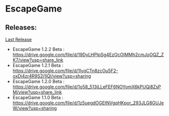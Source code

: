 # EscapeGame

## Releases:

  [Last Release](https://drive.google.com/file/d/19DyLHPIpSg4EzOcOIMMh2cmJoOQZ_ZK7/view?usp=share_link)
  
  - EscapeGame 1.2.2 Beta : https://drive.google.com/file/d/19DyLHPIpSg4EzOcOIMMh2cmJoOQZ_ZK7/view?usp=share_link
  - EscapeGame 1.2.1 Beta : https://drive.google.com/file/d/1IyqCTn8zcOu5F2-oxDj4zr4R9S2i1lQl/view?usp=sharing
  - EscapeGame 1.2.0 Beta : https://drive.google.com/file/d/1o58_513iLLeFEF6NOYomX6kPUQi8ZsPM/view?usp=share_link
  - EscapeGame 1.1.0 Beta : https://drive.google.com/file/d/1z5uegdOGEtNVgqHKpor_293JLG8GUJeW/view?usp=sharing
